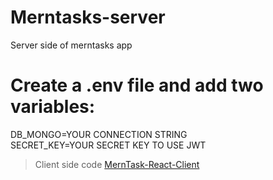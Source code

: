 # Merntasks-server
Server side of merntasks app

# Create a .env file and add two variables:
DB_MONGO=YOUR CONNECTION STRING\
SECRET_KEY=YOUR SECRET KEY TO USE JWT

>Client side code [MernTask-React-Client](https://github.com/alexanderichards/Merntasks-client)
